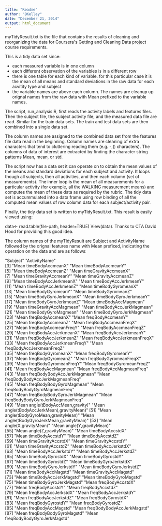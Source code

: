 ```yaml
---
title: "Readme"
author: "BKelley"
date: "December 21, 2014"
output: html_document  
---
```

 
  
myTidyResult.txt is the file that contains the results of cleaning and reorganizing the data
for Coursera's Getting and Cleaning Data project course requirements.

This is a tidy data set since:

* each measured variable is in one column
* each different observation of the variables is in a different row
* there is one table for each kind of variable. for this particular case it is the mean of all means and standard deviations in the raw data for each acvitity type and subject
* the variable names are above each column. The names are cleanup up orignal names from the raw data with Mean prefixed to the variable names.

The script, run_analysis.R, first reads the activity labels and features files. Then the subject file, the subject activity file, and the measured data file are read. Similar for the train data sets. The train and test data sets are then combined into a single data set.

The column names are assigned to the combined data set from the features file data read in the beginning. Column names are cleaning of extra characters that tend to cluttering reading them (e.g. -,() characters). The columns of data of interest are extracted by finding the character string patterns Mean, mean, or std. 

The script now has a data set it can operate on to obtain the mean values of the means and standard deviations for each subject and activity. It loops though all subjects, then all activities, and then each column (set of measurements). The inner loop is the mean of all measurements for a particular activity (for example, all the WALKING measurement means) and computes the mean of these data as required by the rubric. The tidy data set is accummulated into a data frame using row binding of all the computed mean values of row column data for each subject/activity pair.

Finally, the tidy data set is written to myTidyResult.txt.
This result is easily viewed using:

data<- read.table(file-path, header=TRUE)
View(data). Thanks to CTA David Hood for providing this good idea.

The column names of the myTidyResult are Subject and ActivityName followed by the orignal features name with Mean prefixed, indicating the operation on the data and are as follows:

"Subject"                                   "ActivityName"                             
 [3] "Mean timeBodyAccmeanX"                     "Mean timeBodyAccmeanY"                    
 [5] "Mean timeBodyAccmeanZ"                     "Mean timeGravityAccmeanX"                 
 [7] "Mean timeGravityAccmeanY"                  "Mean timeGravityAccmeanZ"                 
 [9] "Mean timeBodyAccJerkmeanX"                 "Mean timeBodyAccJerkmeanY"                
[11] "Mean timeBodyAccJerkmeanZ"                 "Mean timeBodyGyromeanX"                   
[13] "Mean timeBodyGyromeanY"                    "Mean timeBodyGyromeanZ"                   
[15] "Mean timeBodyGyroJerkmeanX"                "Mean timeBodyGyroJerkmeanY"               
[17] "Mean timeBodyGyroJerkmeanZ"                "Mean timeBodyAccMagmean"                  
[19] "Mean timeGravityAccMagmean"                "Mean timeBodyAccJerkMagmean"              
[21] "Mean timeBodyGyroMagmean"                  "Mean timeBodyGyroJerkMagmean"             
[23] "Mean freqBodyAccmeanX"                     "Mean freqBodyAccmeanY"                    
[25] "Mean freqBodyAccmeanZ"                     "Mean freqBodyAccmeanFreqX"                
[27] "Mean freqBodyAccmeanFreqY"                 "Mean freqBodyAccmeanFreqZ"                
[29] "Mean freqBodyAccJerkmeanX"                 "Mean freqBodyAccJerkmeanY"                
[31] "Mean freqBodyAccJerkmeanZ"                 "Mean freqBodyAccJerkmeanFreqX"            
[33] "Mean freqBodyAccJerkmeanFreqY"             "Mean freqBodyAccJerkmeanFreqZ"            
[35] "Mean freqBodyGyromeanX"                    "Mean freqBodyGyromeanY"                   
[37] "Mean freqBodyGyromeanZ"                    "Mean freqBodyGyromeanFreqX"               
[39] "Mean freqBodyGyromeanFreqY"                "Mean freqBodyGyromeanFreqZ"               
[41] "Mean freqBodyAccMagmean"                   "Mean freqBodyAccMagmeanFreq"              
[43] "Mean freqBodyBodyAccJerkMagmean"           "Mean freqBodyBodyAccJerkMagmeanFreq"      
[45] "Mean freqBodyBodyGyroMagmean"              "Mean freqBodyBodyGyroMagmeanFreq"         
[47] "Mean freqBodyBodyGyroJerkMagmean"          "Mean freqBodyBodyGyroJerkMagmeanFreq"     
[49] "Mean angle(tBodyAccMean,gravity)"          "Mean angle(tBodyAccJerkMean),gravityMean)"
[51] "Mean angle(tBodyGyroMean,gravityMean)"     "Mean angle(tBodyGyroJerkMean,gravityMean)"
[53] "Mean angle(X,gravityMean)"                 "Mean angle(Y,gravityMean)"                
[55] "Mean angle(Z,gravityMean)"                 "Mean timeBodyAccstdX"                     
[57] "Mean timeBodyAccstdY"                      "Mean timeBodyAccstdZ"                     
[59] "Mean timeGravityAccstdX"                   "Mean timeGravityAccstdY"                  
[61] "Mean timeGravityAccstdZ"                   "Mean timeBodyAccJerkstdX"                 
[63] "Mean timeBodyAccJerkstdY"                  "Mean timeBodyAccJerkstdZ"                 
[65] "Mean timeBodyGyrostdX"                     "Mean timeBodyGyrostdY"                    
[67] "Mean timeBodyGyrostdZ"                     "Mean timeBodyGyroJerkstdX"                
[69] "Mean timeBodyGyroJerkstdY"                 "Mean timeBodyGyroJerkstdZ"                
[71] "Mean timeBodyAccMagstd"                    "Mean timeGravityAccMagstd"                
[73] "Mean timeBodyAccJerkMagstd"                "Mean timeBodyGyroMagstd"                  
[75] "Mean timeBodyGyroJerkMagstd"               "Mean freqBodyAccstdX"                     
[77] "Mean freqBodyAccstdY"                      "Mean freqBodyAccstdZ"                     
[79] "Mean freqBodyAccJerkstdX"                  "Mean freqBodyAccJerkstdY"                 
[81] "Mean freqBodyAccJerkstdZ"                  "Mean freqBodyGyrostdX"                    
[83] "Mean freqBodyGyrostdY"                     "Mean freqBodyGyrostdZ"                    
[85] "Mean freqBodyAccMagstd"                    "Mean freqBodyBodyAccJerkMagstd"           
[87] "Mean freqBodyBodyGyroMagstd"               "Mean freqBodyBodyGyroJerkMagstd"          



